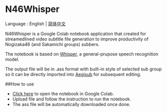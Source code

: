 # N46Whisper

Language : English | [简体中文](./README_CN.md) 

N46Whisper is a Google Colab notebook application that created for streamedlined video subtitle file generation to improve productivity of Nogizaka46 (and Sakamichi groups) subbers.

The notebook is based on [Whisper](https://https://github.com/openai/whisper), a general-prupose speech recognition model.

The output file will be in .ass format with built-in style of selected sub group so it can be directly imported into [Aegisub](https://github.com/Aegisub/Aegisub) for subsequent editing.

##How to use
* [Click here](https://colab.research.google.com/github/Ayanaminn/N46Whisper/blob/main/N46Whisper.ipynb) to open the notebook in Google Colab.
* Upload file and follow the instruction to run the notebook.
* The ass file will be automatically downloaded once done.

